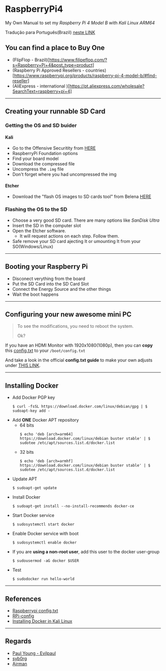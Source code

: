 # RaspberryPi4
My Own Manual to set my _Raspberry Pi 4 Model B_ with _Kali Linux ARM64_

Tradução para Português(Brazil) [neste LINK](https://translate.google.com/translate?hl=&sl=en&tl=pt&u=https%3A%2F%2Fgithub.com%2FLuanComputacao%2FRaspberryPi4)

## You can find a place to __Buy One__
* (FlipFlop - Brazil)[https://www.filipeflop.com/?s=Raspberry+Pi+4&post_type=product]
* (Raspberry Pi Approved Resellers - countries)[https://www.raspberrypi.org/products/raspberry-pi-4-model-b/#find-reseller]
* (AliExpress - international )[https://pt.aliexpress.com/wholesale?SearchText=raspberry+pi+4]
___
## Creating your runnable SD Card

### Getting the OS and SD buider

#### Kali

* Go to the Offensive Securitity from [HERE](https://www.offensive-security.com/kali-linux-arm-images/)
* RaspberryPi Foundation options
* Find your board model
* Download the compressed file
* Uncompress the `.img` file
* Don't forget where you had uncompressed the img

#### Etcher
* Download the "flash OS images to SD cards tool" from Belena [HERE](https://www.balena.io/etcher/)

### Flashing the OS to the SD
* Choose a very good SD card. There are many options like _SanDisk Ultra_
* Insert the SD in the computer slot
* Open the Etcher software.
  * It will request actions on each step. Follow them.
* Safe remove your SD card ajecting It or umounting It from your SO(Windows/Linux)

___
## Booting your Raspberry Pi
* Disconect verything from the board
* Put the SD Card into the SD Card Slot
* Connect the Energy Source and the other things
* Wait the boot happens
___
## Configuring your new awesome mini PC

> To see the modifications, you need to reboot the system.
>
> Ok?

If you have an HDMI Monitor with 1920x1080(1080p), then you can __copy__ this [config.txt](./boot/config.txt) to your `/boot/config.txt`

And take a look in the official __config.txt guide__ to make your own adjusts under [THIS LINK](http://rpf.io/configtxt).

___
## Installing Docker

* Add Docker PGP key
  ```
  $ curl -fsSL https://download.docker.com/linux/debian/gpg | $ sudoapt-key add -
  ```
* Add __ONE__ Docker APT repository
  * 64 bits
    ```
    $ echo 'deb [arch=arm64] https://download.docker.com/linux/debian buster stable' | $ sudotee /etc/apt/sources.list.d/docker.list
    ```
  * 32 bits
    ```
    $ echo 'deb [arch=armhf] https://download.docker.com/linux/debian buster stable' | $ sudotee /etc/apt/sources.list.d/docker.list
    ```
* Update APT
  ```
  $ sudoapt-get update
  ```
* Install Docker
  ```
  $ sudoapt-get install --no-install-recommends docker-ce
  ```
* Start Docker service
  ```
  $ sudosystemctl start docker
  ```
* Enable Docker service with boot
  ```
  $ sudosystemctl enable docker
  ```
* If you are __using a non-root user__, add this user to the docker user-group
  ```
  $ sudousermod -aG docker $USER
  ```
* Test
  ```
  $ sudodocker run hello-world
  ```

___
## References
* [Raspberrypi config.txt](http://rpf.io/configtxt)
* [RPi-config](https://github.com/Evilpaul/RPi-config)
* [Installing Docker in Kali Linux](https://medium.com/@airman604/installing-docker-in-kali-linux-2017-1-fbaa4d1447fe)

___
## Regards 
* [Paul Young - Evilpaul](https://github.com/Evilpaul)
* [syb0rg](https://github.com/syb0rg)
* [Airman](https://github.com/airman604)
